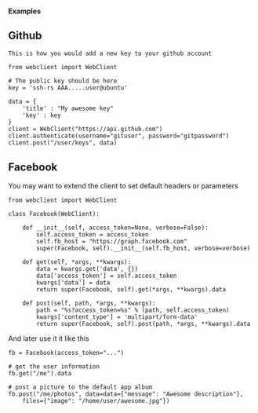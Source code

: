 #### Examples

## Github
    This is how you would add a new key to your github account

    from webclient import WebClient

    # The public key should be here
    key = 'ssh-rs AAA.....user@ubuntu'

    data = {
        'title' : "My awesome key"
        'key' : key
    }
    client = WebClient("https://api.github.com")
    client.authenticate(username="gituser", password="gitpassword")
    client.post("/user/keys", data)

## Facebook

You may want to extend the client to set default headers or parameters

    from webclient import WebClient

    class Facebook(WebClient):

        def __init__(self, access_token=None, verbose=False):
            self.access_token = access_token
            self.fb_host = "https://graph.facebook.com"
            super(Facebook, self).__init__(self.fb_host, verbose=verbose)

        def get(self, *args, **kwargs):
            data = kwargs.get('data', {})
            data['access_token'] = self.access_token
            kwargs['data'] = data
            return super(Facebook, self).get(*args, **kwargs).data

        def post(self, path, *args, **kwargs):
            path = "%s?access_token=%s" % (path, self.access_token)
            kwargs['content_type'] = 'multipart/form-data'
            return super(Facebook, self).post(path, *args, **kwargs).data

And later use it it like this

    fb = Facebook(access_token="...")

    # get the user information
    fb.get("/me").data

    # post a picture to the default app album
    fb.post("/me/photos", data=data={"message": "Awesome description"},
        files={"image": "/home/user/awesome.jpg"})
